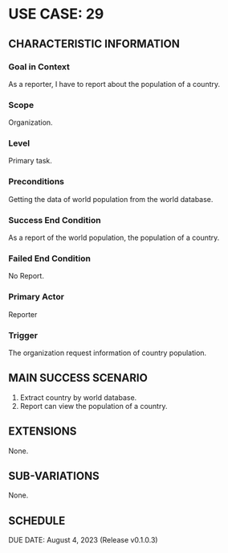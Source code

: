 # USE CASE: 29

## CHARACTERISTIC INFORMATION

### Goal in Context

As a reporter, I have to report about the population of a country.

### Scope

Organization.

### Level

Primary task.

### Preconditions

Getting the data of world population from the world database.

### Success End Condition

As a report of the world population, the population of a country.

### Failed End Condition

No Report.

### Primary Actor

Reporter

### Trigger

The organization request information of country population.

## MAIN SUCCESS SCENARIO

1. Extract country by world database.
2. Report can view the population of a country.

## EXTENSIONS

None.

## SUB-VARIATIONS

None.

## SCHEDULE

DUE DATE: August 4, 2023 (Release v0.1.0.3)